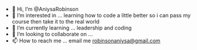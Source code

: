 - 👋 Hi, I’m @AniysaRobinson
- 👀 I’m interested in ... learning how to code a little better so i can pass my course then take it to the real world 
- 🌱 I’m currently learning ... leadership and coding 
- 💞️ I’m looking to collaborate on ...
- 📫 How to reach me ... email me robinsonaniysa@gmail.com

<!---
AniysaRobinson/AniysaRobinson is a ✨ special ✨ repository because its `README.md` (this file) appears on your GitHub profile.
You can click the Preview link to take a look at your changes.
--->

